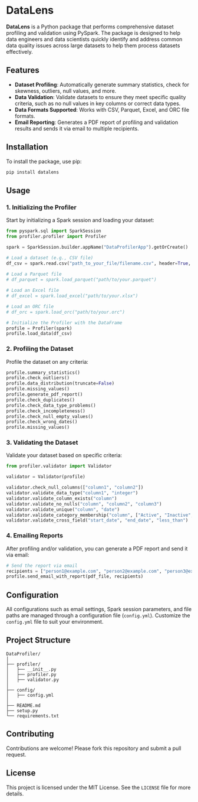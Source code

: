 # DataLens

**DataLens** is a Python package that performs comprehensive dataset profiling and validation using PySpark. The package is designed to help data engineers and data scientists quickly identify and address common data quality issues across large datasets to help them process datasets effectively.

## Features

- **Dataset Profiling**: Automatically generate summary statistics, check for skewness, outliers, null values, and more.
- **Data Validation**: Validate datasets to ensure they meet specific quality criteria, such as no null values in key columns or correct data types.
- **Data Formats Supported**: Works with CSV, Parquet, Excel, and ORC file formats.
- **Email Reporting**: Generates a PDF report of profiling and validation results and sends it via email to multiple recipients.

## Installation

To install the package, use pip:

```bash
pip install datalens
```

## Usage

### 1. Initializing the Profiler

Start by initializing a Spark session and loading your dataset:

```python
from pyspark.sql import SparkSession
from profiler.profiler import Profiler

spark = SparkSession.builder.appName("DataProfilerApp").getOrCreate()

# Load a dataset (e.g., CSV file)
df_csv = spark.read.csv("path_to_your_file/filename.csv", header=True, inferSchema=True)
 
# Load a Parquet file
# df_parquet = spark.load_parquet("path/to/your.parquet")

# Load an Excel file
# df_excel = spark.load_excel("path/to/your.xlsx")

# Load an ORC file
# df_orc = spark.load_orc("path/to/your.orc")

# Initialize the Profiler with the DataFrame
profile = Profiler(spark)
profile.load_data(df_csv)
```

### 2. Profiling the Dataset

Profile the dataset on any criteria:

```python
profile.summary_statistics()
profile.check_outliers()
profile.data_distribution(truncate=False)
profile.missing_values()
profile.generate_pdf_report()
profile.check_duplicates()
profile.check_data_type_problems()
profile.check_incompleteness()
profile.check_null_empty_values()
profile.check_wrong_dates()
profile.missing_values()
```

### 3. Validating the Dataset

Validate your dataset based on specific criteria:

```python
from profiler.validator import Validator

validator = Validator(profile)

validator.check_null_columns(["column1", "column2"])
validator.validate_data_type("column1", "integer")
validator.validate_column_exists("column")
validator.validate_no_nulls("column", "column2", "column3")
validator.validate_unique("column", "date")
validator.validate_category_membership("column", ["Active", "Inactive", "Pending"])
validator.validate_cross_field("start_date", "end_date", "less_than")

```

### 4. Emailing Reports

After profiling and/or validation, you can generate a PDF report and send it via email:

```python
# Send the report via email
recipients = ["person1@example.com", "person2@example.com", "person3@example.com"]
profile.send_email_with_report(pdf_file, recipients)
```

## Configuration

All configurations such as email settings, Spark session parameters, and file paths are managed through a configuration file (`config.yml`). Customize the `config.yml` file to suit your environment.

## Project Structure

```
DataProfiler/
│
├── profiler/
│   ├── __init__.py
│   ├── profiler.py
│   ├── validator.py
│
├── config/
│   ├── config.yml
│
├── README.md
├── setup.py
└── requirements.txt
```

## Contributing

Contributions are welcome! Please fork this repository and submit a pull request.

## License

This project is licensed under the MIT License. See the `LICENSE` file for more details.
